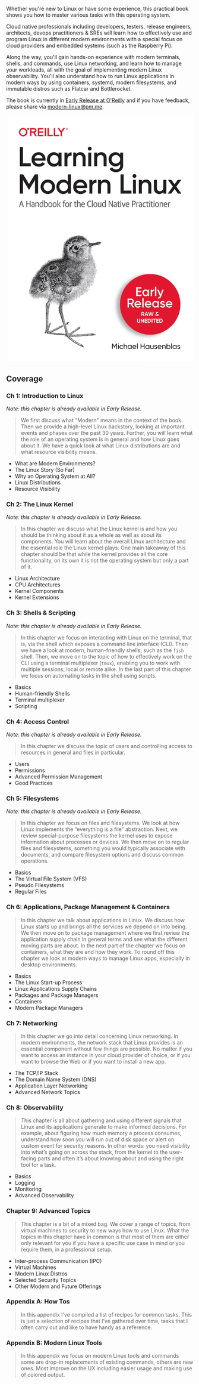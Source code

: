 Whether you're new to Linux or have some experience, this practical book shows you how to master various tasks with this operating system.

Cloud native professionals including developers, testers, release engineers, architects, devops practitioners & SREs will learn how to effectively use and 
program Linux in different modern environments with a special focus on cloud providers and embedded systems (such as the Raspberry Pi).

Along the way, you'll gain hands-on experience with modern terminals, shells, and commands, use Linux networking, and learn how to manage your workloads, 
all with the goal of implementing modern Linux observability. You'll also understand how to run Linux applications in modern ways by using containers, 
systemd, modern filesystems, and immutable distros such as Flatcar and Bottlerocket.

The book is currently in [Early Release at O'Reilly](https://learning.oreilly.com/library/view/learning-modern-linux/9781098108939/) and if you have feedback, 
please share via [modern-linux@pm.me](mailto:modern-linux@pm.me). 


![book cover](lml-cover.png)

## Coverage

### Ch 1: Introduction to Linux 

_Note: this chapter is already available in Early Release._

> We first discuss what "Modern" means in the context of the book. Then we provide a high-level Linux backstory, looking at important events and phases over the past 30 years. Further, you will learn what the role of an operating system is in general and how Linux goes about it. We have a quick look at what Linux distributions are and what resource visibility means.

* What are Modern Environments?
* The Linux Story (So Far)
* Why an Operating System at All?
* Linux Distributions
* Resource Visibility

### Ch 2: The Linux Kernel

_Note: this chapter is already available in Early Release._

> In this chapter we discuss what the Linux kernel is and how you should be thinking about it as a whole as well as about its components. You will learn about the overall Linux architecture and the essential role the Linux kernel plays. One main takeaway of this chapter should be that while the kernel provides all the core functionality, on its own it is not the operating system but only a part of it.

* Linux Architecture
* CPU Architectures
* Kernel Components
* Kernel Extensions

### Ch 3: Shells & Scripting

_Note: this chapter is already available in Early Release._

> In this chapter we focus on interacting with Linux on the terminal, that is, via the shell which exposes a command line interface (CLI). Then we have a look at modern, human-friendly shells, such as the `fish` shell. Then, we move on to the topic of how to effectively work on the CLI using a terminal multiplexer (`tmux`), enabling you to work with multiple sessions, local or remote alike. In the last part of this chapter we focus on automating tasks in the shell using scripts.

* Basics
* Human-friendly Shells
* Terminal multiplexer
* Scripting

### Ch 4: Access Control

_Note: this chapter is already available in Early Release._

> In this chapter we discuss the topic of users and controlling access to resources in general and files in particular.

* Users
* Permissions
* Advanced Permission Management
* Good Practices

### Ch 5: Filesystems

_Note: this chapter is already available in Early Release._

> In this chapter we focus on files and filesystems. We look at how Linux implements the “everything is a file” abstraction. Next, we review special-purpose filesystems the kernel uses to expose information about processes or devices. We then move on to regular files and filesystems, something you would typically associate with documents, and compare filesystem options and discuss common operations.
  
* Basics
* The Virtual File System (VFS)
* Pseudo Filesystems
* Regular Files

### Ch 6: Applications, Package Management & Containers

> In this chapter we talk about applications in Linux. We discuss how Linux starts up and brings all the services we depend on into being. We then move on to package management where we first review the application supply chain in general terms and see what the different moving parts are about. In the next part of the chapter we focus on containers, what they are and how they work. To round off this chapter we look at modern ways to manage Linux apps, especially in desktop environments.

* Basics
* The Linux Start-up Process
* Linux Applications Supply Chains
* Packages and Package Managers
* Containers
* Modern Package Managers

### Ch 7: Networking

> In this chapter we go into detail concerning Linux networking. In modern environments, the network stack that Linux provides is an essential component without few things are possible. No matter if you want to access an instance in your cloud provider of choice, or if you want to browse the Web or if you want to install a new app.

* The TCP/IP Stack
* The Domain Name System (DNS) 
* Application Layer Networking
* Advanced Network Topics

### Ch 8: Observability

> This chapter is all about gathering and using different signals that Linux and its applications generate to make informed decisions. For example, about figuring how much memory a process consumes, understand how soon you will run out of disk space or alert on custom event for security reasons. In other words: you need visibility into what’s going on across the stack, from the kernel to the user-facing parts and often it’s about knowing about and using the right tool for a task.

* Basics
* Logging
* Monitoring
* Advanced Observability

### Chapter 9: Advanced Topics

> This chapter is a bit of a mixed bag. We cover a range of topics, from virtual machines to security to new ways how to use Linux. What the topics in this chapter have in common is that most of them are either only relevant for you if you have a specific use case in mind or you require them, in a professional setup.

* Inter-process Communication (IPC)
* Virtual Machines
* Modern Linux Distros
* Selected Security Topics
* Other Modern and Future Offerings

### Appendix A: How Tos
> In this appendix I’ve compiled a list of recipes for common tasks. This is just a selection of recipes that I’ve gathered over time, tasks that I often carry out and like to have handy as a reference.

### Appendix B: Modern Linux Tools
> In this appendix we focus on modern Linux tools and commands some are drop-in replacements of existing commands, others are new ones. Most improve on the UX including easier usage and making use of colored output.
